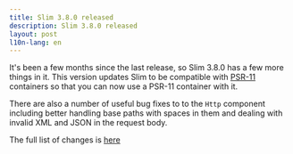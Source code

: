 ```yaml
---
title: Slim 3.8.0 released
description: Slim 3.8.0 released
layout: post
l10n-lang: en
---
```


It's been a few months since the last release, so Slim 3.8.0 has a few more things in it. This version updates Slim to be compatible with [PSR-11](https://github.com/php-fig/fig-standards/blob/master/accepted/PSR-11-container.md) containers so that you can now use a PSR-11 container with it.

There are also a number of useful bug fixes to to the `Http` component including better handling base paths with spaces in them and dealing with invalid XML and JSON in the request body.

The full list of changes is [here](https://github.com/slimphp/Slim/issues?q=milestone%3A3.8.0+is%3Aclosed)
